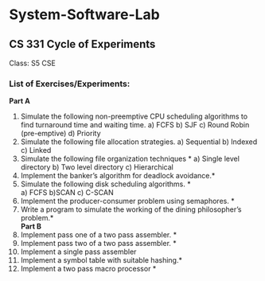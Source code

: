 # System-Software-Lab
## CS 331 Cycle of Experiments
Class: S5 CSE
### List of Exercises/Experiments:
**Part A**
1. Simulate the following non-preemptive CPU scheduling algorithms to find turnaround time and waiting time.
a) FCFS b) SJF c) Round Robin (pre-emptive) d) Priority 
2. Simulate the following file allocation strategies.
a) Sequential b) Indexed c) Linked                     
3. Simulate the following file organization techniques *
a) Single level directory b) Two level directory c) Hierarchical                 
4. Implement the banker’s algorithm for deadlock avoidance.*      
5. Simulate the following disk scheduling algorithms. *    
a) FCFS b)SCAN c) C-SCAN     
 6. Implement the producer-consumer problem using semaphores. *          
7. Write a program to simulate the working of the dining philosopher’s problem.*     
**Part B**
8. Implement pass one of a two pass assembler. *      
9. Implement pass two of a two pass assembler. *   
10. Implement a single pass assembler
11. Implement a symbol table with suitable hashing.*  
12. Implement a two pass macro processor *   

